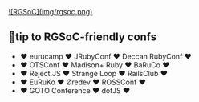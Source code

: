 <a href='http://railsgirlssummerofcode.org/blog/2016-02-23-crowdfunding-campaign-is-open'>
  ![RGSoC](img/rgsoc.png)
  <!-- .element: style="width: 90%" -->
</a>


## 🎩tip to RGSoC-friendly confs

* <span class="heart">♥</span> eurucamp <span class="heart">♥</span> JRubyConf <span class="heart">♥</span> Deccan RubyConf <span class="heart">♥</span>
* <span class="heart">♥</span> OTSConf <span class="heart">♥</span> Madison+ Ruby <span class="heart">♥</span> BaRuCo <span class="heart">♥</span>
* <span class="heart">♥</span> Reject.JS <span class="heart">♥</span> Strange Loop <span class="heart">♥</span> RailsClub <span class="heart">♥</span>
* <span class="heart">♥</span> EuRuKo <span class="heart">♥</span> Øredev <span class="heart">♥</span> ROSSConf <span class="heart">♥</span>
* <span class="heart">♥</span> GOTO Conference <span class="heart">♥</span> dotJS <span class="heart">♥</span>
